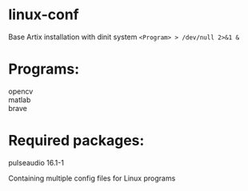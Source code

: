 # linux-conf  
Base Artix installation with dinit system
`<Program> > /dev/null 2>&1 &`

# Programs:
opencv  
matlab  
brave  

# Required packages:  
pulseaudio 16.1-1  

Containing multiple config files for Linux programs
